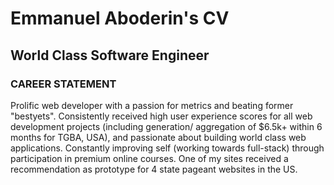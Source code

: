 Emmanuel Aboderin's CV
===========

## World Class Software Engineer

### CAREER STATEMENT

Prolific web developer with a passion for metrics and beating former "bestyets".
Consistently received high user experience scores for all web development
projects (including generation/ aggregation of $6.5k+ within 6 months for TGBA,
USA), and passionate about building world class web applications. Constantly
improving self (working towards full-stack) through participation in premium online
courses. One of my sites received a recommendation as prototype for 4 state
pageant websites in the US.

